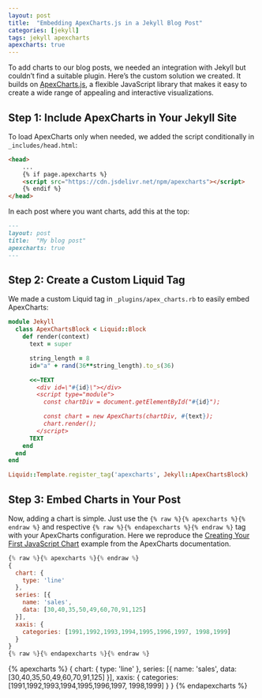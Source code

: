 ```yaml
---
layout: post
title:  "Embedding ApexCharts.js in a Jekyll Blog Post"
categories: [jekyll]
tags: jekyll apexcharts
apexcharts: true
---
```


To add charts to our blog posts, we needed an integration with Jekyll but couldn’t find a suitable plugin. Here’s the custom solution we created. It builds on [ApexCharts.js][apexcharts], a flexible JavaScript library that makes it easy to create a wide range of appealing and interactive visualizations.

## Step 1: Include ApexCharts in Your Jekyll Site

To load ApexCharts only when needed, we added the script conditionally in `_includes/head.html`:

```html
<head>
    ...
    {% if page.apexcharts %}
    <script src="https://cdn.jsdelivr.net/npm/apexcharts"></script>
    {% endif %}
</head>
```

In each post where you want charts, add this at the top:

```markdown
---
layout: post
title:  "My blog post"
apexcharts: true
---
```

## Step 2: Create a Custom Liquid Tag

We made a custom Liquid tag in `_plugins/apex_charts.rb` to easily embed ApexCharts:

```ruby
module Jekyll
  class ApexChartsBlock < Liquid::Block
    def render(context)
      text = super

      string_length = 8
      id="a" + rand(36**string_length).to_s(36)

      <<~TEXT
        <div id=\"#{id}\"></div>
        <script type="module">
          const chartDiv = document.getElementById("#{id}");

          const chart = new ApexCharts(chartDiv, #{text});
          chart.render();
        </script>
      TEXT
    end
  end
end

Liquid::Template.register_tag('apexcharts', Jekyll::ApexChartsBlock)
```

## Step 3: Embed Charts in Your Post

Now, adding a chart is simple. Just use the `{% raw %}{% apexcharts %}{% endraw %}` and respective `{% raw %}{% endapexcharts %}{% endraw %}` tag with your ApexCharts configuration. Here we reproduce the [Creating Your First JavaScript Chart][apexcharts-example] example from the ApexCharts documentation.


```javascript
{% raw %}{% apexcharts %}{% endraw %}
{
  chart: {
    type: 'line'
  },
  series: [{
    name: 'sales',
    data: [30,40,35,50,49,60,70,91,125]
  }],
  xaxis: {
    categories: [1991,1992,1993,1994,1995,1996,1997, 1998,1999]
  }
}
{% raw %}{% endapexcharts %}{% endraw %}
```

{% apexcharts %}
{
  chart: {
    type: 'line'
  },
  series: [{
    name: 'sales',
    data: [30,40,35,50,49,60,70,91,125]
  }],
  xaxis: {
    categories: [1991,1992,1993,1994,1995,1996,1997, 1998,1999]
  }
}
{% endapexcharts %}

[apexcharts]: https://apexcharts.com/
[apexcharts-example]: https://apexcharts.com/docs/creating-first-javascript-chart/